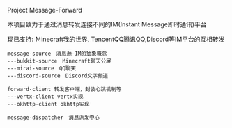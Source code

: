 Project Message-Forward

本项目致力于通过消息转发连接不同的IM(Instant Message即时通讯)平台

现已支持: Ｍinecraft我的世界, TencentQQ腾讯QQ,Discord等IM平台的互相转发

```
message-source　消息源-IM的抽象概念
---bukkit-source　Minecraft聊天公屏
---mirai-source　QQ聊天
---discord-source　Discord文字频道

forward-client 转发客户端，封装心跳机制等
---vertx-client vertx实现
---okhttp-client okhttp实现

message-dispatcher　消息派发中心
```

